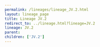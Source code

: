 ```yaml
---
permalink: /lineages/lineage_JV.2.html
layout: lineage_page
title: Lineage JV.2
redirect_to: ../lineage.html?lineage=JV.2
lineage: JV.2
parent: 
children: ['JV.2']
---
```

